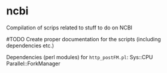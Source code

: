 # ncbi
Compilation of scrips related to stuff to do on NCBI

#TODO
Create proper documentation for the scripts (including dependencies etc.)

Dependencies (perl modules) for `http_postFM.pl`:
Sys::CPU Parallel::ForkManager
